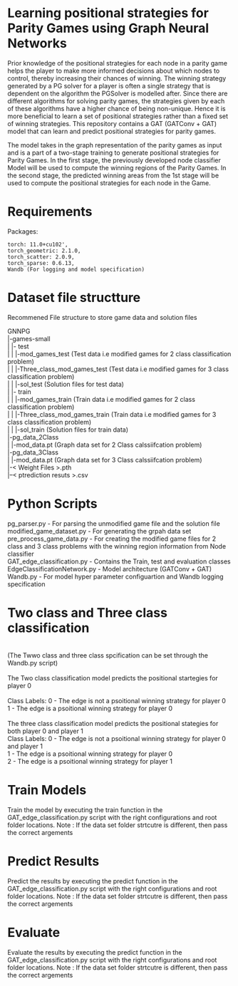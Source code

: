 # Learning positional strategies for Parity Games using Graph Neural Networks

Prior knowledge of the positional strategies for each node in a parity game helps the player to make more informed decisions about which nodes to control, thereby increasing their chances of winning. The winning strategy generated by a PG solver for a player is often a single strategy that is dependent on the algorithm the PGSolver is modelled after. Since there are different algorithms for solving parity games, the strategies given by each of these algorithms have a higher chance of being non-unique. Hence it is more beneficial to learn a set of positional strategies rather than a fixed set of winning strategies. This repository contains a GAT (GATConv + GAT) model that can learn and predict positional strategies for parity games. 

The model takes in the graph representation of the parity games as input and is a part of a two-stage training to generate positional strategies for Parity Games. In the first stage, the previously developed node classifier Model will be used to compute the winning regions of the Parity Games. In the second stage, the predicted winning areas from the 1st stage will be used to compute the positional strategies for each node in the Game. 

# Requirements 
  Packages: <br>
  
    torch: 11.0+cu102', 
    torch_geometric: 2.1.0, 
    torch_scatter: 2.0.9, 
    torch_sparse: 0.6.13, 
    Wandb (For logging and model specification)
    
# Dataset file structture
  
  Recommened File structure to store game data and solution files <br>
  
  GNNPG <br>
  |-games-small <br>
  | |- test <br>
  | | |-mod_games_test              (Test data i.e modified games for 2 class classification problem) <br>
  | | |-Three_class_mod_games_test  (Test data i.e modified games for 3 class classification problem) <br>
  | | |-sol_test                    (Solution files for test data) <br>
  | |- train <br>
  | | |-mod_games_train             (Train data i.e modified games for 2 class classification problem) <br>
  | | |-Three_class_mod_games_train (Train data i.e modified games for 3 class classification problem) <br>
  | | |-sol_train                   (Solution files for train data) <br>
  |-pg_data_2Class <br>
  | |-mod_data.pt                    (Graph data set for 2 Class calssiifcation problem) <br>
  |-pg_data_3Class <br>
  | |-mod_data.pt                    (Graph data set for 3 Class calssiifcation problem) <br>
  |-&lt; Weight Files &gt;.pth <br>
  |–&lt; ptrediction resuts &gt;.csv <br>

# Python Scripts

pg_parser.py - For parsing the unmodified game file and the solution file <br>
modified_game_dataset.py - For generating the grpah data set <br> 
pre_process_game_data.py - For creating the modified game files for 2 class and 3 class problems with the winning region information from Node classifier <br>
GAT_edge_classification.py - Contains the Train, test and evaluation classes <br> 
EdgeClassificationNetwork.py - Model architecture (GATConv + GAT) <br>
Wandb.py - For model hyper parameter configuartion and Wandb logging specification <br>
  
# Two class and Three class classification 
  <br>
(The Twwo class and three class spcification can be set through the Wandb.py script)  <br>
  <br>
The Two class classification model predicts the positional startegies for player 0 <br>
  <br>
    Class Labels: 0 - The edge is not a psoitional winning strategy for player 0 <br>
                  1 - The edge is a psoitional winning strategy for player 0 <br>
  <br>
The three class classification model predicts the positional stategies for both player 0 and player 1 <br>
    Class Labels: 0 - The edge is not a psoitional winning strategy for player 0 and player 1 <br>
                  1 - The edge is a psoitional winning strategy for player 0 <br>
                  2 - The edge is a psoitional winning strategy for player 1 <br>
 
   
# Train Models

  Train the model by executing the train function in the GAT_edge_classification.py script with the right configurations and root folder locations.
  Note : If the data set folder strtcutre is different, then pass the correct argements
  
# Predict Results
  Predict the results by executing the predict function in the GAT_edge_classification.py script with the right configurations and root folder locations.
  Note : If the data set folder strtcutre is different, then pass the correct argements
  
# Evaluate 
  
  Evaluate the results by executing the predict function in the GAT_edge_classification.py script with the right configurations and root folder locations.
  Note : If the data set folder strtcutre is different, then pass the correct argements
  

  
